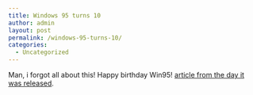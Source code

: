 ```yaml
---
title: Windows 95 turns 10
author: admin
layout: post
permalink: /windows-95-turns-10/
categories:
  - Uncategorized
---
```

Man, i forgot all about this! Happy birthday Win95! [article from the day it was released][1].

 [1]: http://www.washingtonpost.com/wp-srv/business/longterm/microsoft/stories/1995/debut082495.htm